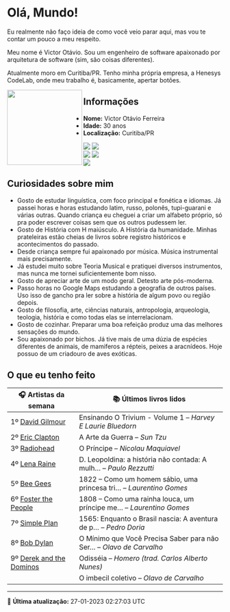 # Olá, Mundo!

Eu realmente não faço ideia de como você veio parar aqui, mas vou te contar um pouco a meu respeito.

Meu nome é Victor Otávio. Sou um engenheiro de software apaixonado por arquitetura de software (sim, são coisas diferentes).

Atualmente moro em Curitiba/PR. Tenho minha própria empresa, a Henesys CodeLab, onde meu trabalho é, basicamente, apertar botões.

<img align="left" src="https://github.com/vctrtvfrrr/vctrtvfrrr/raw/master/octocat.png" alt="" width="175" />

## Informações

- **Nome:** Victor Otávio Ferreira
- **Idade:** 30 anos
- **Localização:** Curitiba/PR

[![](https://img.shields.io/badge/LinkedIn-victorotavio-blue)](https://www.linkedin.com/in/victorotavio/) [![](https://img.shields.io/badge/Twitter-@vctrtvfrrr-blue)](https://twitter.com/vctrtvfrrr)  
[![](https://img.shields.io/badge/GitHub-vctrtvfrrr-24292e)](https://github.com/vctrtvfrrr) [![](https://img.shields.io/badge/GitLab-vctrtvfrrr-ec5d16)](https://gitlab.com/vctrtvfrrr)  
[![](https://img.shields.io/badge/Email-victor@otavioferreira.com.br-red)](mailto:victor@otavioferreira.com.br)  

## Curiosidades sobre mim

-   Gosto de estudar linguística, com foco principal e fonética e idiomas. Já passei horas e horas estudando latim, russo, polonês, tupi-guarani e várias outras. Quando criança eu cheguei a criar um alfabeto próprio, só pra poder escrever coisas sem que os outros pudessem ler.
-   Gosto de História com H maiúsculo. A História da humanidade. Minhas prateleiras estão cheias de livros sobre registro históricos e acontecimentos do passado.
-   Desde criança sempre fui apaixonado por música. Música instrumental mais precisamente.
-   Já estudei muito sobre Teoria Musical e pratiquei diversos instrumentos, mas nunca me tornei suficientemente bom nisso.
-   Gosto de apreciar arte de um modo geral. Detesto arte pós-moderna.
-   Passo horas no Google Maps estudando a geografia de outros países. Uso isso de gancho pra ler sobre a história de algum povo ou região depois.
-   Gosto de filosofia, arte, ciências naturais, antropologia, arqueologia, teologia, história e como todas elas se interrelacionam.
-   Gosto de cozinhar. Preparar uma boa refeição produz uma das melhores sensações do mundo.
-   Sou apaixonado por bichos. Já tive mais de uma dúzia de espécies diferentes de animais, de mamiferos a répteis, peixes a aracnídeos. Hoje possuo de um criadouro de aves exóticas.


## O que eu tenho feito

|                            🎧 Artistas da semana                            |                      📚 Últimos livros lidos                      |
|-----------------------------------------------------------------------------|-------------------------------------------------------------------|
| 1º [David Gilmour](https://www.last.fm/music/David+Gilmour)                 | Ensinando O Trivium - Volume 1	–	_Harvey E Laurie Bluedorn_         |
| 2º [Eric Clapton](https://www.last.fm/music/Eric+Clapton)                   | A Arte da Guerra	–	_Sun Tzu_                                        |
| 3º [Radiohead](https://www.last.fm/music/Radiohead)                         | O Príncipe	–	_Nicolau Maquiavel_                                    |
| 4º [Lena Raine](https://www.last.fm/music/Lena+Raine)                       | D. Leopoldina: a história não contada: A mulh…	–	_Paulo Rezzutti_   |
| 5º [Bee Gees](https://www.last.fm/music/Bee+Gees)                           | 1822 – Como um homem sábio, uma princesa tri…	–	_Laurentino Gomes_  |
| 6º [Foster the People](https://www.last.fm/music/Foster+the+People)         | 1808 – Como uma rainha louca, um príncipe me…	–	_Laurentino Gomes_  |
| 7º [Simple Plan](https://www.last.fm/music/Simple+Plan)                     | 1565: Enquanto o Brasil nascia: A aventura de p…	–	_Pedro Doria_    |
| 8º [Bob Dylan](https://www.last.fm/music/Bob+Dylan)                         | O Mínimo que Você Precisa Saber para não Ser…	–	_Olavo de Carvalho_ |
| 9º [Derek and the Dominos](https://www.last.fm/music/Derek+and+the+Dominos) | Odisséia	–	_Homero (trad. Carlos Alberto Nunes)_                    |
|                                                                             | O imbecil coletivo	–	_Olavo de Carvalho_                            |


---

🚀 **Última atualização:** 27-01-2023 02:27:03 UTC